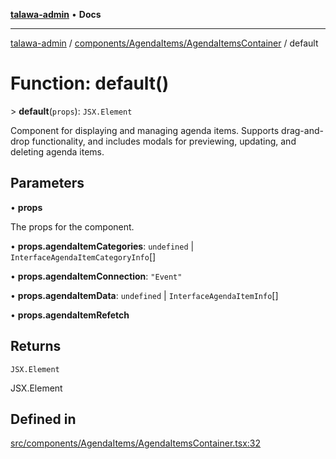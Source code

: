 [**talawa-admin**](../../../../README.md) • **Docs**

***

[talawa-admin](../../../../modules.md) / [components/AgendaItems/AgendaItemsContainer](../README.md) / default

# Function: default()

\> **default**(`props`): `JSX.Element`

Component for displaying and managing agenda items.
Supports drag-and-drop functionality, and includes modals for previewing,
updating, and deleting agenda items.

## Parameters

• **props**

The props for the component.

• **props.agendaItemCategories**: `undefined` \| `InterfaceAgendaItemCategoryInfo`[]

• **props.agendaItemConnection**: `"Event"`

• **props.agendaItemData**: `undefined` \| `InterfaceAgendaItemInfo`[]

• **props.agendaItemRefetch**

## Returns

`JSX.Element`

JSX.Element

## Defined in

[src/components/AgendaItems/AgendaItemsContainer.tsx:32](https://github.com/PalisadoesFoundation/talawa-admin/blob/7a991b3aa824070bd53d6367f1ce7f072321af88/src/components/AgendaItems/AgendaItemsContainer.tsx#L32)
